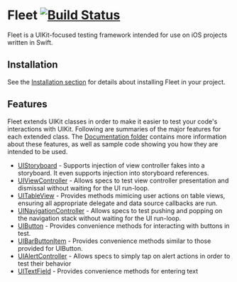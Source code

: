# Fleet [![Build Status](https://travis-ci.org/jwfriese/Fleet.svg?branch=master)](https://travis-ci.org/jwfriese/Fleet) 
Fleet is a UIKit-focused testing framework intended for use on iOS projects written in Swift.

## Installation

See the [Installation section](./Documentation/Installation.md) for details about installing Fleet in your project.  

## Features
Fleet extends UIKit classes in order to make it easier to test your code's interactions with UIKit. Following are summaries of the major features for each extended class. The [Documentation folder](./Documentation) contains more information about these features, as well as sample code showing you how they are intended to be used.

- [UIStoryboard](./Documentation/UIStoryboard.md) - Supports injection of view controller fakes into a storyboard. It even supports injection into storyboard references.
- [UIViewController](./Documentation/UIViewController.md) - Allows specs to test view controller presentation and dismissal without waiting for the UI run-loop.
- [UITableView](./Documentation/UITableView.md) - Provides methods mimicing user actions on table views, ensuring all appropriate delegate and data source callbacks are run.
- [UINavigationController](./Documentation/UINavigationController.md) - Allows specs to test pushing and popping on the navigation stack without waiting for the UI run-loop.
- [UIButton](./Documentation/UIButton.md) - Provides convenience methods for interacting with buttons in test.
- [UIBarButtonItem](./Documentation/UIBarButtonItem.md) - Provides convenience methods similar to those provided for UIButton.
- [UIAlertController](./Documentation/UIAlertController.md) - Allows specs to simply tap on alert actions in order to test their behavior
- [UITextField](./Documentation/UITextField.md) - Provides convenience methods for entering text
